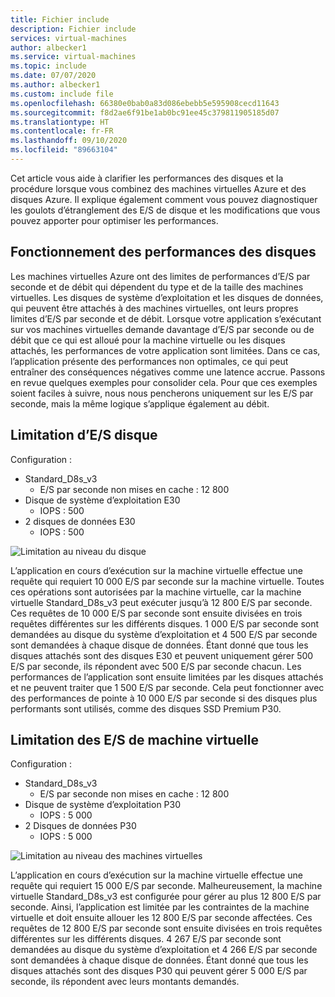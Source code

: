```yaml
---
title: Fichier include
description: Fichier include
services: virtual-machines
author: albecker1
ms.service: virtual-machines
ms.topic: include
ms.date: 07/07/2020
ms.author: albecker1
ms.custom: include file
ms.openlocfilehash: 66380e0bab0a83d086ebebb5e595908cecd11643
ms.sourcegitcommit: f8d2ae6f91be1ab0bc91ee45c379811905185d07
ms.translationtype: HT
ms.contentlocale: fr-FR
ms.lasthandoff: 09/10/2020
ms.locfileid: "89663104"
---
```

Cet article vous aide à clarifier les performances des disques et la procédure lorsque vous combinez des machines virtuelles Azure et des disques Azure. Il explique également comment vous pouvez diagnostiquer les goulots d’étranglement des E/S de disque et les modifications que vous pouvez apporter pour optimiser les performances.

## <a name="how-does-disk-performance-work"></a>Fonctionnement des performances des disques
Les machines virtuelles Azure ont des limites de performances d’E/S par seconde et de débit qui dépendent du type et de la taille des machines virtuelles. Les disques de système d’exploitation et les disques de données, qui peuvent être attachés à des machines virtuelles, ont leurs propres limites d’E/S par seconde et de débit. Lorsque votre application s’exécutant sur vos machines virtuelles demande davantage d’E/S par seconde ou de débit que ce qui est alloué pour la machine virtuelle ou les disques attachés, les performances de votre application sont limitées. Dans ce cas, l’application présente des performances non optimales, ce qui peut entraîner des conséquences négatives comme une latence accrue. Passons en revue quelques exemples pour consolider cela. Pour que ces exemples soient faciles à suivre, nous nous pencherons uniquement sur les E/S par seconde, mais la même logique s’applique également au débit.

## <a name="disk-io-capping"></a>Limitation d’E/S disque
Configuration :
- Standard_D8s_v3 
    - E/S par seconde non mises en cache : 12 800
- Disque de système d’exploitation E30
    - IOPS : 500 
- 2 disques de données E30
    - IOPS : 500

![Limitation au niveau du disque](media/vm-disk-performance/disk-level-throttling.jpg)

L’application en cours d’exécution sur la machine virtuelle effectue une requête qui requiert 10 000 E/S par seconde sur la machine virtuelle. Toutes ces opérations sont autorisées par la machine virtuelle, car la machine virtuelle Standard_D8s_v3 peut exécuter jusqu’à 12 800 E/S par seconde. Ces requêtes de 10 000 E/S par seconde sont ensuite divisées en trois requêtes différentes sur les différents disques. 1 000 E/S par seconde sont demandées au disque du système d’exploitation et 4 500 E/S par seconde sont demandées à chaque disque de données. Étant donné que tous les disques attachés sont des disques E30 et peuvent uniquement gérer 500 E/S par seconde, ils répondent avec 500 E/S par seconde chacun. Les performances de l’application sont ensuite limitées par les disques attachés et ne peuvent traiter que 1 500 E/S par seconde. Cela peut fonctionner avec des performances de pointe à 10 000 E/S par seconde si des disques plus performants sont utilisés, comme des disques SSD Premium P30.

## <a name="virtual-machine-io-capping"></a>Limitation des E/S de machine virtuelle
Configuration :
- Standard_D8s_v3 
    - E/S par seconde non mises en cache : 12 800
- Disque de système d’exploitation P30
    - IOPS : 5 000 
- 2 Disques de données P30 
    - IOPS : 5 000

![Limitation au niveau des machines virtuelles](media/vm-disk-performance/vm-level-throttling.jpg)

L’application en cours d’exécution sur la machine virtuelle effectue une requête qui requiert 15 000 E/S par seconde. Malheureusement, la machine virtuelle Standard_D8s_v3 est configurée pour gérer au plus 12 800 E/S par seconde. Ainsi, l’application est limitée par les contraintes de la machine virtuelle et doit ensuite allouer les 12 800 E/S par seconde affectées. Ces requêtes de 12 800 E/S par seconde sont ensuite divisées en trois requêtes différentes sur les différents disques. 4 267 E/S par seconde sont demandées au disque du système d’exploitation et 4 266 E/S par seconde sont demandées à chaque disque de données. Étant donné que tous les disques attachés sont des disques P30 qui peuvent gérer 5 000 E/S par seconde, ils répondent avec leurs montants demandés.